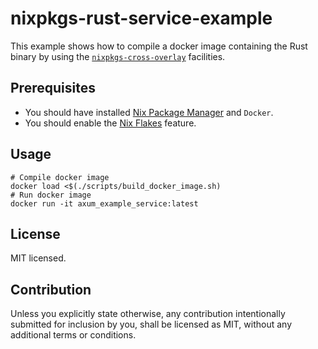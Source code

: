 # nixpkgs-rust-service-example

This example shows how to compile a docker image containing the Rust binary by
using the [`nixpkgs-cross-overlay`] facilities.

## Prerequisites

- You should have installed [Nix Package Manager] and `Docker`.
- You should enable the [Nix Flakes] feature.

## Usage

```shell
# Compile docker image
docker load <$(./scripts/build_docker_image.sh)
# Run docker image
docker run -it axum_example_service:latest
```

## License

MIT licensed.

## Contribution

Unless you explicitly state otherwise, any contribution intentionally submitted
for inclusion by you, shall be licensed as MIT, without any additional terms or
conditions.

[Nix Package Manager]: https://nixos.org/download.html
[Nix Flakes]: https://nixos.wiki/wiki/Flakes
[`nixpkgs-cross-overlay`]: https://github.com/alekseysidorov/nixpkgs-cross-overlay
